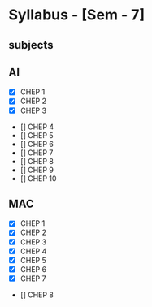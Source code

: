 # Syllabus - [Sem - 7]

## subjects

## AI
- [x] CHEP 1 
- [x] CHEP 2 
- [x] CHEP 3 
- [] CHEP 4 
- [] CHEP 5 
- [] CHEP 6 
- [] CHEP 7 
- [] CHEP 8 
- [] CHEP 9 
- [] CHEP 10 

## MAC
- [x] CHEP 1
- [x] CHEP 2
- [x] CHEP 3
- [x] CHEP 4
- [x] CHEP 5
- [x] CHEP 6
- [x] CHEP 7
- [] CHEP 8
